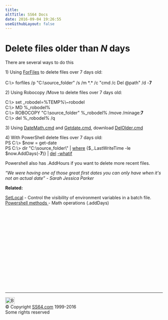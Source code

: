 ```yaml
---
title:
altTitle: SS64 Docs
date: 2016-09-04 19:26:55
useGithubLayout: false
---
```

<!-- #BeginLibraryItem "/Library/head_ntsyntax.lbi" --><!-- #EndLibraryItem --><h1>Delete files older than <i>N </i>days</h1> 
<p> 
There are several ways to do this</p>
<p>1) Using <a href="forfiles.html">ForFiles</a> to delete files over 7 days old:<br>
<br>
<span class="code">C:\&gt; forfiles /p "C:\source_folder" /s /m *.* /c "cmd /c Del @path" /d -<b>7</b><br>
</span></p>
<p>2) Using Robocopy /Move to delete files over 7 days old:</p>
<p class="code">C:\&gt; set _robodel=%TEMP%\~robodel<br>
C:\&gt; MD %_robodel%<br>
C:\&gt; ROBOCOPY "C:\source_folder" %_robodel% /move /minage:<b>7</b><br>
C:\&gt; del %_robodel% /q</p>
<p>3) Using <a href="syntax-datemath.html">DateMath.cmd</a> and <a href="syntax-getdate.html">Getdate.cmd</a>, 
download <a href="delolder.txt">DelOlder.cmd </a></p>
<p>4) With PowerShell delete files over 7 days old:<br>
<span class="code">PS C:\&gt; $now = get-date<br>
PS C:\&gt; dir "C:\source_folder\" | <a href="../ps/where-object.html">where</a> {$_.LastWriteTime -le $now.AddDays(-<b>7</b>)} | <a href="../ps/remove-item.html">del</a> <a href="../ps/common.html">-whatif</a></span></p>
<p>Powershell also has <span class="code">.AddHours</span> if you want to delete more recent files.</p>
<p class="quote"><i>“We were having one of those great first dates you can only have when it's not an actual date” - Sarah Jessica Parker </i></p>
<p><b>Related:</b></p>
<p><a href="setlocal.html">SetLocal</a> - Control the visibility of environment variables in a batch file.<br>
<a href="../ps/syntax-methods.html">Powershell methods </a> -  Math operations (<span class="code">.addDays</span>) </p><!-- #BeginLibraryItem "/Library/foot_nt.lbi" --><p>
<!-- windows300 -->
<ins class="adsbygoogle" style="display:inline-block;width:300px;height:250px" data-ad-client="ca-pub-6140977852749469" data-ad-slot="7649547908"></ins>
<script>
(adsbygoogle = window.adsbygoogle || []).push({});
</script></p>
<hr>
<div id="bl" class="footer"><a href="syntax-delolder.html#"><img src="../images/top.png" width="30" height="22" alt="Back to the Top"></a></div>
<div id="br" class="footer, tagline">© Copyright <a href="http://ss64.com/">SS64.com</a> 1999-2016<br>
Some rights reserved</div><!-- #EndLibraryItem -->

